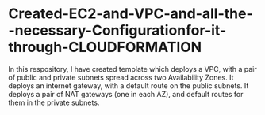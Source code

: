 # Created-EC2-and-VPC-and-all-the--necessary-Configurationfor-it-through-CLOUDFORMATION
In this respository, I have created template which deploys a VPC, with a pair of public and private subnets spread across two Availability Zones. It deploys an internet gateway, with a default route on the public subnets. It deploys a pair of NAT gateways (one in each AZ), and default routes for them in the private subnets.
